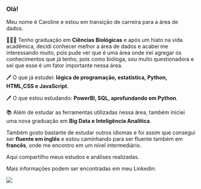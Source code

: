 ### Olá! 

Meu nome é Caroline e estou em transição de carreira para a área de dados.

👩🏼‍🔬 Tenho graduação em **Ciências Biológicas** e após um hiato na vida acadêmica, decidi conhecer melhor a área de dados e acabei me interessando muito, pois pude ver que é uma área onde irei agregar os conhecimentos que já tenho, pois como bióloga, sou muito questionadora e sei que esse é um fator importante nessa área.

🖊️ O que já estudei: **lógica de programação, estatística, Python, HTML,CSS e JavaScript**.

🖊️ O que estou estudando: **PowerBI, SQL, aprofundando em Python**.

📚 Além de estudar as ferramentas utilizadas nessa área, também iniciei uma nova graduação em **Big Data e Inteligência Analítica**.

Também gosto bastante de estudar outros idiomas e foi assim que consegui ser **fluente em inglês** e estou caminhando para ser fluente também em **francês**, onde me encontro em um nível intermediário.

Aqui compartilho meus estudos e análises realizadas.


Mais informações podem ser encontradas em meu Linkedin:

<a href="https://linkedin.com/in/bredariolcaroline">
  <img src="https://img.shields.io/badge/linkedin-%230077B5.svg?style=for-the-badge&logo=linkedin&logoColor=white">
</a>

